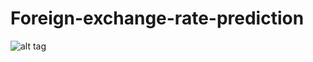 # Foreign-exchange-rate-prediction
![alt tag](https://user-images.githubusercontent.com/50958067/90127723-410c4980-dd83-11ea-81c9-ed297f94b63d.png)
